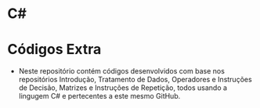 # C#

# Códigos Extra

* Neste repositório contém códigos desenvolvidos com base nos repositórios Introdução, Tratamento de Dados, Operadores e Instruções de Decisão, Matrizes e Instruções de Repetição, todos usando a lingugem C# e pertecentes a este mesmo GitHub.
